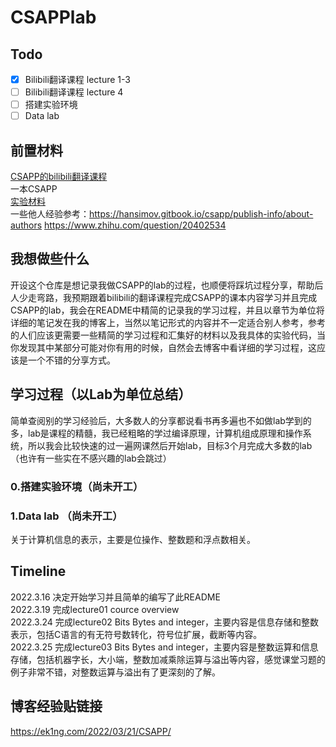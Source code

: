 # CSAPPlab

## Todo
- [x] Bilibili翻译课程 lecture 1-3
- [ ] Bilibili翻译课程 lecture 4
- [ ] 搭建实验环境
- [ ] Data lab

## 前置材料
[CSAPP的bilibili翻译课程](https://www.bilibili.com/video/BV1iW411d7hd?from=search&seid=14100643096477102310&spm_id_from=333.337.0.0)<br>
一本CSAPP <br>
[实验材料](http://csapp.cs.cmu.edu/3e/labs.html)<br>
一些他人经验参考：https://hansimov.gitbook.io/csapp/publish-info/about-authors https://www.zhihu.com/question/20402534 <br>

## 我想做些什么
开设这个仓库是想记录我做CSAPP的lab的过程，也顺便将踩坑过程分享，帮助后人少走弯路，我预期跟着bilibili的翻译课程完成CSAPP的课本内容学习并且完成CSAPP的lab，我会在README中精简的记录我的学习过程，并且以章节为单位将详细的笔记发在我的博客上，当然以笔记形式的内容并不一定适合别人参考，参考的人们应该更需要一些精简的学习过程和汇集好的材料以及我具体的实验代码，当你发现其中某部分可能对你有用的时候，自然会去博客中看详细的学习过程，这应该是一个不错的分享方式。

## 学习过程（以Lab为单位总结）
简单查阅别的学习经验后，大多数人的分享都说看书再多遍也不如做lab学到的多，lab是课程的精髓，我已经粗略的学过编译原理，计算机组成原理和操作系统，所以我会比较快速的过一遍网课然后开始lab，目标3个月完成大多数的lab（也许有一些实在不感兴趣的lab会跳过）

### 0.搭建实验环境（尚未开工）


### 1.Data lab （尚未开工）
关于计算机信息的表示，主要是位操作、整数题和浮点数相关。

## Timeline
2022.3.16 决定开始学习并且简单的编写了此README<br>
2022.3.19 完成lecture01 cource overview<br>
2022.3.24 完成lecture02 Bits Bytes and integer，主要内容是信息存储和整数表示，包括C语言的有无符号数转化，符号位扩展，截断等内容。<br>
2022.3.25 完成lecture03 Bits Bytes and integer，主要内容是整数运算和信息存储，包括机器字长，大小端，整数加减乘除运算与溢出等内容，感觉课堂习题的例子非常不错，对整数运算与溢出有了更深刻的了解。<br>

## 博客经验贴链接
https://ek1ng.com/2022/03/21/CSAPP/

